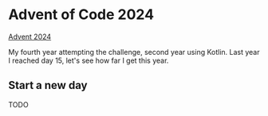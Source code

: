 # Advent of Code 2024

[Advent 2024](https://adventofcode.com/)

My fourth year attempting the challenge, second year using Kotlin.
Last year I reached day 15, let's see how far I get this year.

## Start a new day

TODO